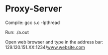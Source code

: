 # Proxy-Server

Compile: gcc s.c -lpthread

Run: ./a.out

Open web browser and type in the address bar: 129.120.151.XX:1234/www.website.com

